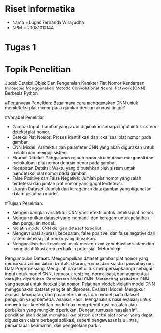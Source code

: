 # Riset Informatika

- Nama  = Lugas Fernanda Wirayudha
- NPM   = 20081010144

# Tugas 1
# Topik Penelitian
Judul: Deteksi Objek Dan Pengenalan Karakter Plat Nomor Kendaraan Indonesia Menggunakan Metode Convolutional Neural Network (CNN) Berbasis Python

#Pertanyaan Penelitian:
Bagaimana cara menggunakan CNN untuk mendeteksi plat nomor pada gambar dengan akurasi tinggi?

#Variabel Penelitian:

- Gambar Input: Gambar yang akan digunakan sebagai input untuk sistem deteksi plat nomor.
- Deteksi Plat Nomor: Proses identifikasi dan lokalisasi plat nomor pada gambar.
- CNN Model: Arsitektur dan parameter CNN yang akan digunakan untuk melatih dan menguji sistem.
- Akurasi Deteksi: Pengukuran sejauh mana sistem dapat mengenali dan melokalisasi plat nomor dengan benar pada gambar.
- Kecepatan Deteksi: Waktu yang dibutuhkan oleh sistem untuk mendeteksi plat nomor pada gambar.
- False Positive dan False Negative: Jumlah plat nomor yang salah terdeteksi dan jumlah plat nomor yang gagal terdeteksi.
- Ukuran Dataset: Jumlah dan keragaman data gambar yang digunakan dalam pelatihan model.

#Tujuan Penelitian:

- Mengembangkan arsitektur CNN yang efektif untuk deteksi plat nomor.
- Mengumpulkan dataset yang memadai dan beragam untuk pelatihan dan pengujian model.
- Melatih model CNN dengan dataset tersebut.
- Mengevaluasi akurasi, kecepatan, false positive, dan false negative dari sistem deteksi plat nomor yang diusulkan.
- Menganalisis hasil evaluasi untuk menentukan keberhasilan sistem dan mengidentifikasi area perbaikan potensial.
Metodologi:

Pengumpulan Dataset: Mengumpulkan dataset gambar plat nomor yang mencakup variasi dalam bentuk, ukuran, warna, dan kondisi pencahayaan.
Data Preprocessing: Mengolah dataset untuk mempersiapkannya sebagai input untuk model CNN, termasuk resizing, normalisasi, dan augmentasi data jika diperlukan.
Pembuatan Model CNN: Merancang arsitektur CNN yang sesuai untuk deteksi plat nomor.
Pelatihan Model: Melatih model CNN menggunakan dataset yang telah diproses.
Evaluasi Model: Mengukur akurasi, kecepatan, dan parameter lainnya dari model pada dataset pengujian yang berbeda.
Analisis Hasil: Menganalisis hasil evaluasi untuk menentukan keefektifan model dan mengidentifikasi masalah atau perbaikan yang mungkin diperlukan.
Dengan rumusan masalah ini, penelitian akan dapat menghasilkan sistem deteksi plat nomor yang dapat digunakan dalam berbagai aplikasi, seperti pengawasan lalu lintas, pemantauan keamanan, dan pengelolaan parkir.
